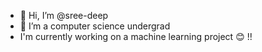  - 👋 Hi, I’m @sree-deep
 - 👀 I’m a computer science undergrad
 - I'm currently working on a machine learning project 😊 !!


<!---
sree-deep/sree-deep is a ✨ special ✨ repository because its `README.md` (this file) appears on your GitHub profile.
You can click the Preview link to take a look at your changes.
--->
